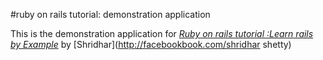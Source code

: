 #ruby on rails tutorial: demonstration application

This is the demonstration application for [*Ruby on rails tutorial :Learn
rails by Example*](http://shri.heroke.com) by [Shridhar](http://facebookbook.com/shridhar shetty)
